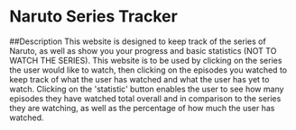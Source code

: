 # Naruto Series Tracker
##Description
This website is designed to keep track of the series of Naruto, as well as show you your progress and basic statistics (NOT TO WATCH THE SERIES). This website is to be used by clicking on the series the user would like to watch, then clicking on the episodes you watched to keep track of what the user has watched and what the user has yet to watch. Clicking on the 'statistic' button enables the user to see how many episodes they have watched total overall and in comparison to the series they are watching, as well as the percentage of how much the user has watched.



